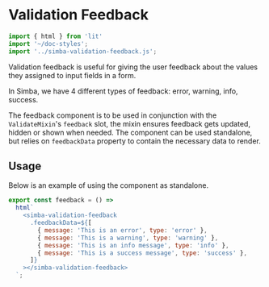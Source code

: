 # Validation Feedback

```js script
import { html } from 'lit'
import '~/doc-styles';
import '../simba-validation-feedback.js';
```

Validation feedback is useful for giving the user feedback about the values they assigned to input fields in a form.

In Simba, we have 4 different types of feedback: error, warning, info, success.

The feedback component is to be used in conjunction with the `ValidateMixin`'s `feedback` slot, the mixin ensures feedback gets updated, hidden or shown when needed.
The component can be used standalone, but relies on `feedbackData` property to contain the necessary data to render.

## Usage

Below is an example of using the component as standalone.

```js preview-story
export const feedback = () =>
  html`
    <simba-validation-feedback 
      .feedbackData=${[
        { message: 'This is an error', type: 'error' },
        { message: 'This is a warning', type: 'warning' },
        { message: 'This is an info message', type: 'info' },
        { message: 'This is a success message', type: 'success' },
      ]}
    ></simba-validation-feedback>
  `;
```
